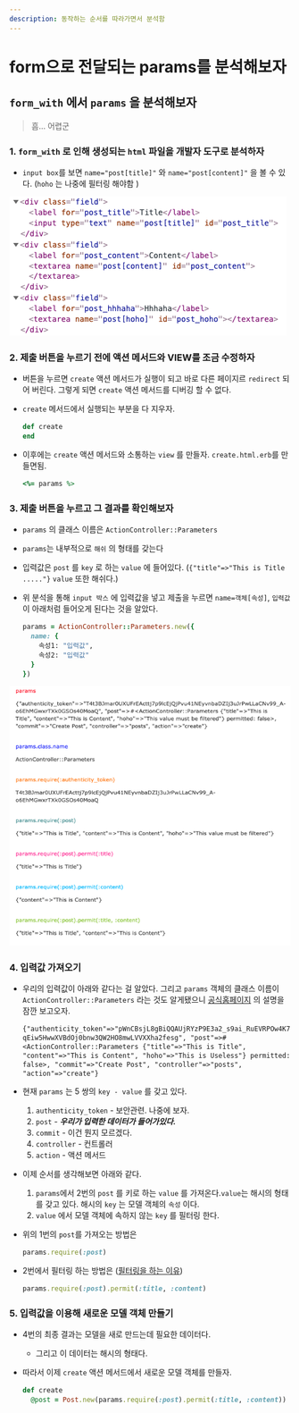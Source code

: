 ```yaml
---
description: 동작하는 순서를 따라가면서 분석함
---
```


# form으로 전달되는 params를 분석해보자

## `form_with` 에서 `params` 을 분석해보자

> 흠... 어렵군

### 1. `form_with` 로 인해 생성되는 `html` 파일을 개발자 도구로 분석하자

* `input box`를 보면 `name="post[title]"` 와 `name="post[content]"` 을 볼 수 있다. \(`hoho` 는 나중에 필터링 해야함 \)

![form\_with &#xB85C; &#xC0DD;&#xC131;&#xB41C; html](../../.gitbook/assets/form_html.png)

### 2. 제출 버튼을 누르기 전에 액션 메서드와 VIEW를 조금 수정하자

* 버튼을 누르면 `create` 액션 메서드가 실행이 되고 바로 다른 페이지르 `redirect` 되어 버린다. 그렇게 되면 `create` 액션 메서드를 디버깅 할 수 없다.
* `create` 메서드에서 실행되는 부분을 다 지우자.

  ```ruby
  def create
  end
  ```

* 이후에는 `create` 액션 메서드와 소통하는 `view` 를 만들자. `create.html.erb`를 만들면됨.

  ```ruby
  <%= params %>
  ```

### 3. 제출 버튼을 누르고 그 결과를 확인해보자

* `params` 의 클래스 이름은 `ActionController::Parameters`
* `params`는 내부적으로 `해쉬` 의 형태를 갖는다
* 입력값은 `post` 를 `key` 로 하는 `value` 에 들어있다. \(`{"title"=>"This is Title ....."}` `value` 또한 해쉬다.\)
* 위 분석을 통해 `input 박스` 에 입력값을 넣고 제출을 누르면 `name=객체[속성]`, `입력값` 이 아래처럼 들어오게 된다는 것을 알았다.

  ```ruby
  params = ActionController::Parameters.new({
    name: {
      속성1: "입력값",
      속성2: "입력값"
    }
  })
  ```

![params &#xCD9C;&#xB825; create.html.erb&#xC5D0;&#xC11C; &#xCD9C;&#xB825;&#xD558;&#xAC8C; &#xB9CC;&#xB4E4;&#xC5C8;&#xB2E4;.](../../.gitbook/assets/params.png)

### 4.  입력값 가져오기

* 우리의 입력값이 아래와 같다는 걸 알았다. 그리고 `params` 객체의 클래스 이름이 `ActionController::Parameters` 라는 것도 알게됐으니 [공식홈페이지](https://api.rubyonrails.org/classes/ActionController/Parameters.html#method-i-require) 의 설명을 잠깐 보고오자.

  ```markup
  {"authenticity_token"=>"pWnCBsjL8gBiQQAUjRYzP9E3a2_s9ai_RuEVRPOw4K70DI-qEiw5HwwXVBdOj0bnw3QW2HO8mwLVVXXha2fesg", "post"=>#<ActionController::Parameters {"title"=>"This is Title", "content"=>"This is Content", "hoho"=>"This is Useless"} permitted: false>, "commit"=>"Create Post", "controller"=>"posts", "action"=>"create"}
  ```

* 현재 `params` 는 5 쌍의 `key - value` 를 갖고 있다.
  1. `authenticity_token` - 보안관련. 나중에 보자.
  2. `post` - _**우리가 입력한 데이터가 들어가있다.**_
  3. `commit` - 이건 뭔지 모르겠다.
  4. `controller` - 컨트롤러
  5. `action` - 액션 메서드
* 이제 순서를 생각해보면 아래와 같다.
  1. `params`에서 2번의 `post` 를 키로 하는 `value` 를 가져온다.`value`는 해시의 형태를 갖고 있다. 해시의 `key` 는 모델 객체의 `속성` 이다.
  2. `value` 에서 모델 객체에 속하지 않는 `key` 를 필터링 한다.
* 위의 1번의 `post`를 가져오는 방법은

  ```ruby
  params.require(:post)
  ```

* 2번에서 필터링 하는 방법은 \([필터링을 하는 이유](https://chancethecoder.tistory.com/8)\)

  ```ruby
  params.require(:post).permit(:title, :content)
  ```

### 5. 입력값을 이용해 새로운 모델 객체 만들기

* 4번의 최종 결과는 모델을 새로 만드는데 필요한 데이터다.
  * 그리고 이 데이터는 해시의 형태다.
* 따라서 이제 `create` 액션 메서드에서 새로운 모델 객체를 만들자.

  ```ruby
  def create
    @post = Post.new(params.require(:post).permit(:title, :content))
  ```



